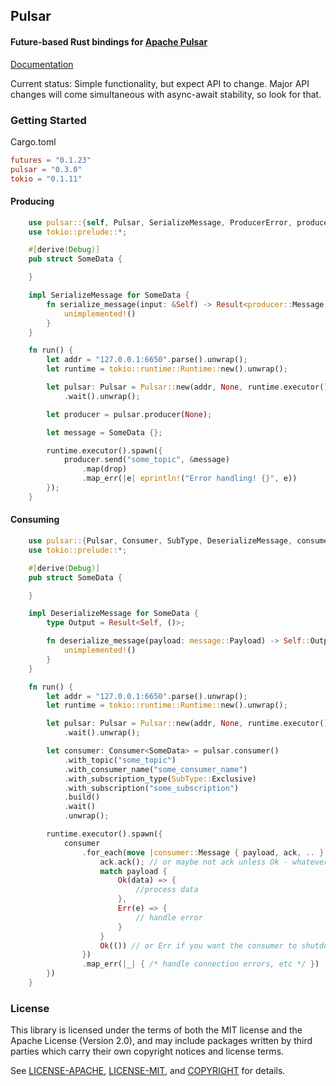 ## Pulsar
#### Future-based Rust bindings for [Apache Pulsar](https://pulsar.apache.org/)

[Documentation](https://docs.rs/pulsar)

Current status: Simple functionality, but expect API to change. Major API changes will come simultaneous with async-await stability, so look for that.
### Getting Started
Cargo.toml
```toml
futures = "0.1.23"
pulsar = "0.3.0"
tokio = "0.1.11"
```
#### Producing
```rust
    use pulsar::{self, Pulsar, SerializeMessage, ProducerError, producer};
    use tokio::prelude::*;

    #[derive(Debug)]
    pub struct SomeData {

    }

    impl SerializeMessage for SomeData {
        fn serialize_message(input: &Self) -> Result<producer::Message, pulsar::Error> {
            unimplemented!()
        }
    }

    fn run() {
        let addr = "127.0.0.1:6650".parse().unwrap();
        let runtime = tokio::runtime::Runtime::new().unwrap();

        let pulsar: Pulsar = Pulsar::new(addr, None, runtime.executor())
            .wait().unwrap();

        let producer = pulsar.producer(None);

        let message = SomeData {};

        runtime.executor().spawn({
            producer.send("some_topic", &message)
                .map(drop)
                .map_err(|e| eprintln!("Error handling! {}", e))
        });
    }
```
#### Consuming
```rust
    use pulsar::{Pulsar, Consumer, SubType, DeserializeMessage, consumer, message};
    use tokio::prelude::*;

    #[derive(Debug)]
    pub struct SomeData {

    }

    impl DeserializeMessage for SomeData {
        type Output = Result<Self, ()>;

        fn deserialize_message(payload: message::Payload) -> Self::Output {
            unimplemented!()
        }
    }

    fn run() {
        let addr = "127.0.0.1:6650".parse().unwrap();
        let runtime = tokio::runtime::Runtime::new().unwrap();

        let pulsar: Pulsar = Pulsar::new(addr, None, runtime.executor())
            .wait().unwrap();

        let consumer: Consumer<SomeData> = pulsar.consumer()
            .with_topic("some_topic")
            .with_consumer_name("some_consumer_name")
            .with_subscription_type(SubType::Exclusive)
            .with_subscription("some_subscription")
            .build()
            .wait()
            .unwrap();

        runtime.executor().spawn({
            consumer
                .for_each(move |consumer::Message { payload, ack, .. }| {
                    ack.ack(); // or maybe not ack unless Ok - whatever makes sense in your use case
                    match payload {
                        Ok(data) => {
                            //process data
                        },
                        Err(e) => {
                            // handle error
                        }
                    }
                    Ok(()) // or Err if you want the consumer to shutdown
                })
                .map_err(|_| { /* handle connection errors, etc */ })
        })
    }
```

### License
This library is licensed under the terms of both the MIT license and the Apache License (Version 2.0), and may include packages written by third parties which carry their own copyright notices and license terms.

See [LICENSE-APACHE](LICENSE-APACHE), [LICENSE-MIT](LICENSE-MIT), and
[COPYRIGHT](COPYRIGHT) for details.
